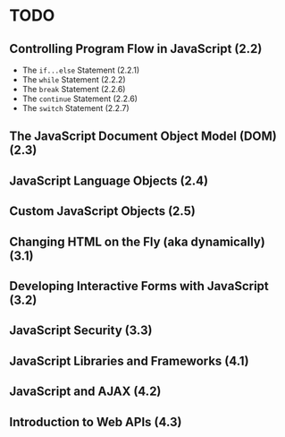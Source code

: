 # TODO

## Controlling Program Flow in JavaScript (2.2)

* The `if...else` Statement (2.2.1)
* The `while` Statement (2.2.2)
* The `break` Statement (2.2.6)
* The `continue` Statement (2.2.6)
* The `switch` Statement (2.2.7)

## The JavaScript Document Object Model (DOM) (2.3)

## JavaScript Language Objects (2.4)

## Custom JavaScript Objects (2.5)

## Changing HTML on the Fly (aka dynamically) (3.1)

## Developing Interactive Forms with JavaScript (3.2)

## JavaScript Security (3.3)

## JavaScript Libraries and Frameworks (4.1)

## JavaScript and AJAX (4.2)

## Introduction to Web APIs (4.3)